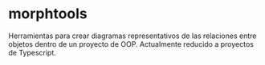 # morphtools
Herramientas para crear diagramas representativos de las relaciones entre objetos dentro de un proyecto de OOP. Actualmente reducido a proyectos de Typescript.
